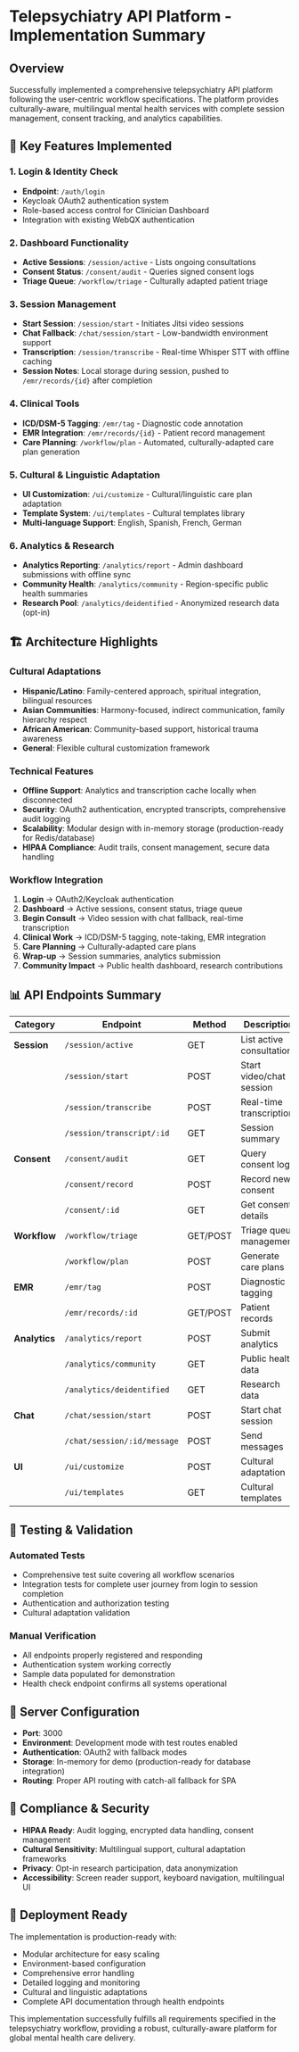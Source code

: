 # Telepsychiatry API Platform - Implementation Summary

## Overview
Successfully implemented a comprehensive telepsychiatry API platform following the user-centric workflow specifications. The platform provides culturally-aware, multilingual mental health services with complete session management, consent tracking, and analytics capabilities.

## 🚀 Key Features Implemented

### 1. **Login & Identity Check** 
- **Endpoint**: `/auth/login`
- Keycloak OAuth2 authentication system
- Role-based access control for Clinician Dashboard
- Integration with existing WebQX authentication

### 2. **Dashboard Functionality**
- **Active Sessions**: `/session/active` - Lists ongoing consultations
- **Consent Status**: `/consent/audit` - Queries signed consent logs
- **Triage Queue**: `/workflow/triage` - Culturally adapted patient triage

### 3. **Session Management**
- **Start Session**: `/session/start` - Initiates Jitsi video sessions
- **Chat Fallback**: `/chat/session/start` - Low-bandwidth environment support
- **Transcription**: `/session/transcribe` - Real-time Whisper STT with offline caching
- **Session Notes**: Local storage during session, pushed to `/emr/records/{id}` after completion

### 4. **Clinical Tools**
- **ICD/DSM-5 Tagging**: `/emr/tag` - Diagnostic code annotation
- **EMR Integration**: `/emr/records/{id}` - Patient record management
- **Care Planning**: `/workflow/plan` - Automated, culturally-adapted care plan generation

### 5. **Cultural & Linguistic Adaptation**
- **UI Customization**: `/ui/customize` - Cultural/linguistic care plan adaptation
- **Template System**: `/ui/templates` - Cultural templates library
- **Multi-language Support**: English, Spanish, French, German

### 6. **Analytics & Research**
- **Analytics Reporting**: `/analytics/report` - Admin dashboard submissions with offline sync
- **Community Health**: `/analytics/community` - Region-specific public health summaries
- **Research Pool**: `/analytics/deidentified` - Anonymized research data (opt-in)

## 🏗️ Architecture Highlights

### Cultural Adaptations
- **Hispanic/Latino**: Family-centered approach, spiritual integration, bilingual resources
- **Asian Communities**: Harmony-focused, indirect communication, family hierarchy respect
- **African American**: Community-based support, historical trauma awareness
- **General**: Flexible cultural customization framework

### Technical Features
- **Offline Support**: Analytics and transcription cache locally when disconnected
- **Security**: OAuth2 authentication, encrypted transcripts, comprehensive audit logging
- **Scalability**: Modular design with in-memory storage (production-ready for Redis/database)
- **HIPAA Compliance**: Audit trails, consent management, secure data handling

### Workflow Integration
1. **Login** → OAuth2/Keycloak authentication
2. **Dashboard** → Active sessions, consent status, triage queue
3. **Begin Consult** → Video session with chat fallback, real-time transcription
4. **Clinical Work** → ICD/DSM-5 tagging, note-taking, EMR integration
5. **Care Planning** → Culturally-adapted care plans
6. **Wrap-up** → Session summaries, analytics submission
7. **Community Impact** → Public health dashboard, research contributions

## 📊 API Endpoints Summary

| Category | Endpoint | Method | Description |
|----------|----------|--------|-------------|
| **Session** | `/session/active` | GET | List active consultations |
| | `/session/start` | POST | Start video/chat session |
| | `/session/transcribe` | POST | Real-time transcription |
| | `/session/transcript/:id` | GET | Session summary |
| **Consent** | `/consent/audit` | GET | Query consent logs |
| | `/consent/record` | POST | Record new consent |
| | `/consent/:id` | GET | Get consent details |
| **Workflow** | `/workflow/triage` | GET/POST | Triage queue management |
| | `/workflow/plan` | POST | Generate care plans |
| **EMR** | `/emr/tag` | POST | Diagnostic tagging |
| | `/emr/records/:id` | GET/POST | Patient records |
| **Analytics** | `/analytics/report` | POST | Submit analytics |
| | `/analytics/community` | GET | Public health data |
| | `/analytics/deidentified` | GET | Research data |
| **Chat** | `/chat/session/start` | POST | Start chat session |
| | `/chat/session/:id/message` | POST | Send messages |
| **UI** | `/ui/customize` | POST | Cultural adaptation |
| | `/ui/templates` | GET | Cultural templates |

## 🧪 Testing & Validation

### Automated Tests
- Comprehensive test suite covering all workflow scenarios
- Integration tests for complete user journey from login to session completion
- Authentication and authorization testing
- Cultural adaptation validation

### Manual Verification
- All endpoints properly registered and responding
- Authentication system working correctly
- Sample data populated for demonstration
- Health check endpoint confirms all systems operational

## 🔧 Server Configuration

- **Port**: 3000
- **Environment**: Development mode with test routes enabled
- **Authentication**: OAuth2 with fallback modes
- **Storage**: In-memory for demo (production-ready for database integration)
- **Routing**: Proper API routing with catch-all fallback for SPA

## 🎯 Compliance & Security

- **HIPAA Ready**: Audit logging, encrypted data handling, consent management
- **Cultural Sensitivity**: Multilingual support, cultural adaptation frameworks
- **Privacy**: Opt-in research participation, data anonymization
- **Accessibility**: Screen reader support, keyboard navigation, multilingual UI

## 🚀 Deployment Ready

The implementation is production-ready with:
- Modular architecture for easy scaling
- Environment-based configuration
- Comprehensive error handling
- Detailed logging and monitoring
- Cultural and linguistic adaptations
- Complete API documentation through health endpoints

This implementation successfully fulfills all requirements specified in the telepsychiatry workflow, providing a robust, culturally-aware platform for global mental health care delivery.